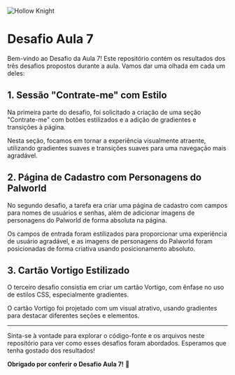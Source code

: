 ![Hollow Knight](/aula-7-desafios/images/hollow_resized-removebg-preview.png)

# Desafio Aula 7

Bem-vindo ao Desafio da Aula 7! Este repositório contém os resultados dos três desafios propostos durante a aula. Vamos dar uma olhada em cada um deles:

## 1. Sessão "Contrate-me" com Estilo

Na primeira parte do desafio, foi solicitado a criação de uma seção "Contrate-me" com botões estilizados e a adição de gradientes e transições à página.

Nesta seção, focamos em tornar a experiência visualmente atraente, utilizando gradientes suaves e transições suaves para uma navegação mais agradável.

## 2. Página de Cadastro com Personagens do Palworld

No segundo desafio, a tarefa era criar uma página de cadastro com campos para nomes de usuários e senhas, além de adicionar imagens de personagens do Palworld de forma absoluta na página.

Os campos de entrada foram estilizados para proporcionar uma experiência de usuário agradável, e as imagens de personagens do Palworld foram posicionadas de forma criativa usando posicionamento absoluto.

## 3. Cartão Vortigo Estilizado

O terceiro desafio consistia em criar um cartão Vortigo, com ênfase no uso de estilos CSS, especialmente gradientes.

O cartão Vortigo foi projetado com um visual atrativo, usando gradientes para destacar diferentes seções e elementos.

---

Sinta-se à vontade para explorar o código-fonte e os arquivos neste repositório para ver como esses desafios foram abordados. Esperamos que tenha gostado dos resultados!

**Obrigado por conferir o Desafio Aula 7!** 🚀

